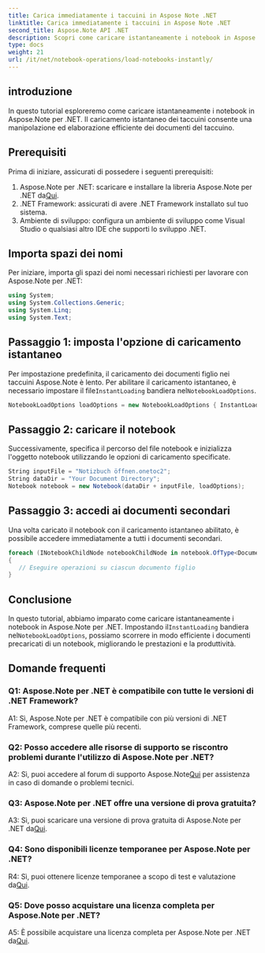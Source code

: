 ```yaml
---
title: Carica immediatamente i taccuini in Aspose Note .NET
linktitle: Carica immediatamente i taccuini in Aspose Note .NET
second_title: Aspose.Note API .NET
description: Scopri come caricare istantaneamente i notebook in Aspose.Note per .NET per migliorare l'efficienza e la produttività dell'elaborazione dei documenti.
type: docs
weight: 21
url: /it/net/notebook-operations/load-notebooks-instantly/
---
```

## introduzione

In questo tutorial esploreremo come caricare istantaneamente i notebook in Aspose.Note per .NET. Il caricamento istantaneo dei taccuini consente una manipolazione ed elaborazione efficiente dei documenti del taccuino.

## Prerequisiti

Prima di iniziare, assicurati di possedere i seguenti prerequisiti:

1.  Aspose.Note per .NET: scaricare e installare la libreria Aspose.Note per .NET da[Qui](https://releases.aspose.com/note/net/).
2. .NET Framework: assicurati di avere .NET Framework installato sul tuo sistema.
3. Ambiente di sviluppo: configura un ambiente di sviluppo come Visual Studio o qualsiasi altro IDE che supporti lo sviluppo .NET.

## Importa spazi dei nomi

Per iniziare, importa gli spazi dei nomi necessari richiesti per lavorare con Aspose.Note per .NET:

```csharp
using System;
using System.Collections.Generic;
using System.Linq;
using System.Text;
```

## Passaggio 1: imposta l'opzione di caricamento istantaneo

 Per impostazione predefinita, il caricamento dei documenti figlio nei taccuini Aspose.Note è lento. Per abilitare il caricamento istantaneo, è necessario impostare il file`InstantLoading` bandiera nel`NotebookLoadOptions`.

```csharp
NotebookLoadOptions loadOptions = new NotebookLoadOptions { InstantLoading = true };
```

## Passaggio 2: caricare il notebook

Successivamente, specifica il percorso del file notebook e inizializza l'oggetto notebook utilizzando le opzioni di caricamento specificate.

```csharp
String inputFile = "Notizbuch öffnen.onetoc2";
String dataDir = "Your Document Directory";
Notebook notebook = new Notebook(dataDir + inputFile, loadOptions);
```

## Passaggio 3: accedi ai documenti secondari

Una volta caricato il notebook con il caricamento istantaneo abilitato, è possibile accedere immediatamente a tutti i documenti secondari.

```csharp
foreach (INotebookChildNode notebookChildNode in notebook.OfType<Document>()) 
{
   // Eseguire operazioni su ciascun documento figlio
}
```

## Conclusione

In questo tutorial, abbiamo imparato come caricare istantaneamente i notebook in Aspose.Note per .NET. Impostando il`InstantLoading` bandiera nel`NotebookLoadOptions`, possiamo scorrere in modo efficiente i documenti precaricati di un notebook, migliorando le prestazioni e la produttività.

## Domande frequenti

### Q1: Aspose.Note per .NET è compatibile con tutte le versioni di .NET Framework?

A1: Sì, Aspose.Note per .NET è compatibile con più versioni di .NET Framework, comprese quelle più recenti.

### Q2: Posso accedere alle risorse di supporto se riscontro problemi durante l'utilizzo di Aspose.Note per .NET?

 A2: Sì, puoi accedere al forum di supporto Aspose.Note[Qui](https://forum.aspose.com/c/note/28) per assistenza in caso di domande o problemi tecnici.

### Q3: Aspose.Note per .NET offre una versione di prova gratuita?

 A3: Sì, puoi scaricare una versione di prova gratuita di Aspose.Note per .NET da[Qui](https://releases.aspose.com/).

### Q4: Sono disponibili licenze temporanee per Aspose.Note per .NET?

 R4: Sì, puoi ottenere licenze temporanee a scopo di test e valutazione da[Qui](https://purchase.aspose.com/temporary-license/).

### Q5: Dove posso acquistare una licenza completa per Aspose.Note per .NET?

 A5: È possibile acquistare una licenza completa per Aspose.Note per .NET da[Qui](https://purchase.aspose.com/buy).